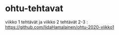 # ohtu-tehtavat

viikko 1 tehtävät ja viikko 2 tehtävät 2-3 : https://github.com/IidaHamalainen/ohtu-2020-viikko1
